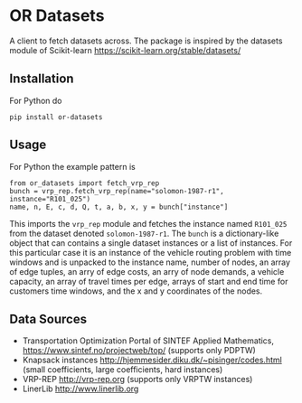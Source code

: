# OR Datasets

A client to fetch datasets across. The package is inspired by the datasets module of Scikit-learn https://scikit-learn.org/stable/datasets/

## Installation

For Python do

```
pip install or-datasets
```

## Usage

For Python the example pattern is

```
from or_datasets import fetch_vrp_rep
bunch = vrp_rep.fetch_vrp_rep(name="solomon-1987-r1", instance="R101_025")
name, n, E, c, d, Q, t, a, b, x, y = bunch["instance"]
```

This imports the `vrp_rep` module and fetches the instance named `R101_025` from the dataset denoted `solomon-1987-r1`. The `bunch` is a dictionary-like object that can contains a single dataset instances or a list of instances. For this particular case it is an instance of the vehicle routing problem with time windows and is unpacked to the instance name, number of nodes, an array of edge tuples, an arry of edge costs, an arry of node demands, a vehicle capacity, an array of travel times per edge, arrays of start and end time for customers time windows, and the x and y coordinates of the nodes.

## Data Sources

- Transportation Optimization Portal of SINTEF Applied Mathematics, https://www.sintef.no/projectweb/top/ (supports only PDPTW)
- Knapsack instances http://hjemmesider.diku.dk/~pisinger/codes.html (small coefficients, large coefficients, hard instances)
- VRP-REP http://vrp-rep.org (supports only VRPTW instances)
- LinerLib http://www.linerlib.org
